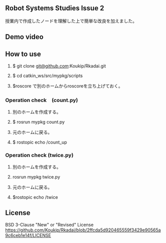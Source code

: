 ## Robot Systems Studies Issue 2

授業内で作成したノードを理解した上で簡単な改良を加えました。


## Demo video


## How to use

1. $ git clone git@github.com:Koukip/Rkadai.git

2. $ cd catkin_ws/src/mypkg/scripts

3. $roscore で別のホームからroscoreを立ち上げておく。


### Operation check　(count.py)

1. 別のホームを作成する。

3. $ rosrun mypkg count.py

4. 元のホームに戻る。

5. $ rostopic echo /count_up


### Operation check (twice.py)

1. 別のホームを作成する。

2. rosrun mypkg twice.py 

3. 元のホームに戻る。

4. $rostopic echo /twice



## License

BSD 3-Clause "New" or "Revised" License
https://github.com/Koukip/Rkadai/blob/2ffcda5d920465559f3429e90565a9c6ceb1e14f/LICENSE
